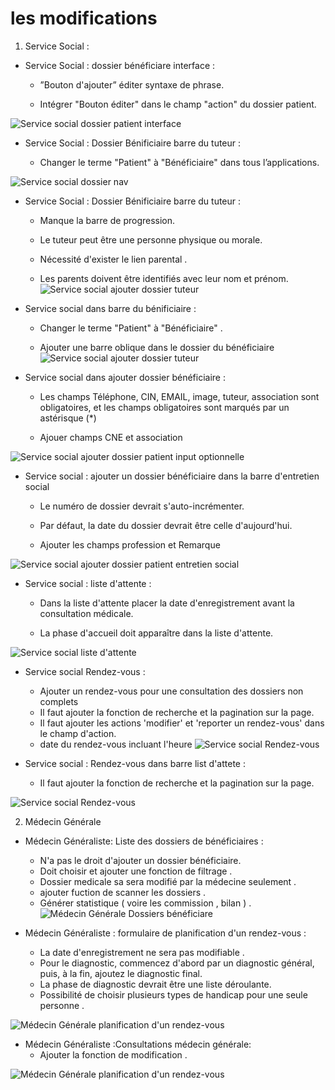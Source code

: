 
# les modifications 
1. Service Social :

- Service Social : dossier bénéficiare interface :

    - ”Bouton d'ajouter” éditer syntaxe de phrase.

    - Intégrer "Bouton éditer" dans le champ "action" du dossier patient.


![Service social dossier patient interface](imgs/SerSocModification1.PNG)

- Service Social : Dossier Bénificiaire barre du tuteur :

    - Changer le terme "Patient" à "Bénéficiaire" dans tous l’applications.

![Service social dossier nav](imgs/SerSocModification2.PNG)

- Service Social : Dossier Bénificiaire barre du tuteur :

    - Manque la barre de progression.

    - Le tuteur peut être une personne physique ou morale.

    - Nécessité d'exister le lien  parental .

    - Les parents doivent être identifiés avec leur nom et prénom.
![Service social ajouter dossier tuteur](imgs/SerSocModification3.PNG)

- Service social dans barre du bénificiaire :

    - Changer le terme "Patient" à "Bénéficiaire" .

    - Ajouter une barre oblique dans le dossier du bénéficiaire 
![Service social ajouter dossier tuteur](imgs/SerSocModification4.PNG)

- Service social dans ajouter dossier bénéficiaire  :

    - Les champs Téléphone, CIN, EMAIL, image, tuteur, association sont obligatoires, et les champs obligatoires sont marqués par un astérisque (*)

    - Ajouer champs CNE et association

![Service social ajouter dossier patient input optionnelle](imgs/SerSocModification5.png)


- Service social : ajouter un dossier bénéficiaire dans la barre d'entretien social

    - Le numéro de dossier devrait s'auto-incrémenter.

    - Par défaut, la date du dossier devrait être celle d'aujourd'hui.

    - Ajouter les champs profession et Remarque


![Service social ajouter dossier patient entretien social](imgs/SerSocModification6.png)

- Service social : liste d'attente :

    - Dans la liste d'attente placer la date d'enregistrement avant la consultation médicale.

    - La phase d'accueil doit apparaître dans la liste d'attente.

![Service social liste d'attente](imgs/SerSocModification7.png)

- Service social Rendez-vous :
    - Ajouter un rendez-vous pour une consultation des dossiers non complets
    - Il faut ajouter la fonction de recherche et la pagination sur la page.
    - Il faut ajouter les actions 'modifier' et 'reporter un rendez-vous' dans le champ d'action.
    - date du rendez-vous incluant l'heure
![Service social Rendez-vous](imgs/SerSocModification8.png)

- Service social : Rendez-vous dans barre list d'attete :
    - Il faut ajouter la fonction de recherche et la pagination sur la page.

![Service social Rendez-vous](imgs/SerSocModification9.png)


2. Médecin Générale

- Médecin Généraliste: Liste des dossiers de bénéficiaires :
    - N'a pas le droit d'ajouter un dossier bénéficiaire.
    - Doit choisir et ajouter une fonction de filtrage .
    - Dossier medicale sa sera modifié par la médecine seulement .
    - ajouter fuction de scanner les dossiers .
    -  Générer statistique  ( voire les  commission , bilan ) .
![Médecin Générale Dossiers bénéficiare](imgs/MGModification1.PNG)

- Médecin Généraliste : formulaire de planification d'un rendez-vous :
    - La date d'enregistrement ne sera pas modifiable .
    - Pour le diagnostic, commencez d'abord par un diagnostic général, puis, à la fin, ajoutez le diagnostic final.
    -  La phase de diagnostic devrait être une liste déroulante.
    - Possibilité de choisir plusieurs types de handicap pour une seule personne .

![Médecin Générale planification d'un rendez-vous](imgs/MGModification2.PNG)

- Médecin Généraliste :Consultations médecin générale:
    - Ajouter la fonction de modification .

![Médecin Générale planification d'un rendez-vous](imgs/MGModification3.png)


